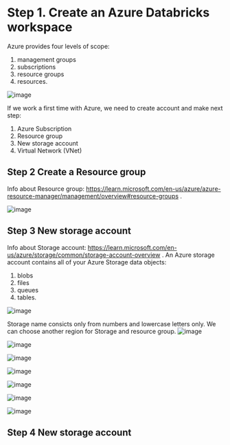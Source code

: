 # Step 1. Create an Azure Databricks workspace
Azure provides four levels of scope: 
1. management groups 
2. subscriptions
3. resource groups
4. resources.

![image](https://github.com/olga12401/data-projects/assets/86374953/9ab661cb-2ef5-4a09-b029-e08d6775b64d)

If we work a first time with Azure, we need to create account and make next step:
1.	Azure Subscription
2.	Resource group 
3.	New storage account
4.	Virtual Network (VNet)

## Step 2 Create a Resource group
Info about Resource group: https://learn.microsoft.com/en-us/azure/azure-resource-manager/management/overview#resource-groups .

![image](https://github.com/olga12401/data-projects/assets/86374953/3119b5f8-e2b2-4dee-9e9b-97bbaf039c3c)


## Step 3 New storage account
Info about Storage account: https://learn.microsoft.com/en-us/azure/storage/common/storage-account-overview .
An Azure storage account contains all of your Azure Storage data objects: 
1. blobs
2. files 
3. queues 
4. tables.

![image](https://github.com/olga12401/data-projects/assets/86374953/e677f609-19a3-4583-a807-5550c998efc7)       

Storage name consicts only from numbers and lowercase letters only.
We can choose another region for Storage and resource group. 
![image](https://github.com/olga12401/data-projects/assets/86374953/99e43894-61e3-4631-8049-87610c3ea45e)


![image](https://github.com/olga12401/data-projects/assets/86374953/fa17c296-3bad-420d-86a3-af992b87fbdc)


![image](https://github.com/olga12401/data-projects/assets/86374953/4151fdcd-847a-4e1b-b425-6e6c6153673e)


![image](https://github.com/olga12401/data-projects/assets/86374953/c2bec190-57f3-4e8c-ae6e-285469dd2bfd)


![image](https://github.com/olga12401/data-projects/assets/86374953/df103134-9fb3-4e1c-9b7d-0b5c79a60c78)


![image](https://github.com/olga12401/data-projects/assets/86374953/aebfd9da-03d4-4df4-ae47-5773047658ea)


![image](https://github.com/olga12401/data-projects/assets/86374953/60728e02-f5cb-4a74-a86e-3da35a7512da)

## Step 4 New storage account
